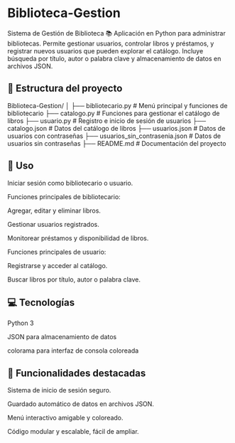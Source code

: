 # Biblioteca-Gestion
Sistema de Gestión de Biblioteca 📚 Aplicación en Python para administrar bibliotecas. Permite gestionar usuarios, controlar libros y préstamos, y registrar nuevos usuarios que pueden explorar el catálogo. Incluye búsqueda por título, autor o palabra clave y almacenamiento de datos en archivos JSON.
## 📂 Estructura del proyecto
Biblioteca-Gestion/
│
├── bibliotecario.py # Menú principal y funciones de bibliotecario
├── catalogo.py # Funciones para gestionar el catálogo de libros
├── usuario.py # Registro e inicio de sesión de usuarios
├── catalogo.json # Datos del catálogo de libros
├── usuarios.json # Datos de usuarios con contraseñas
├── usuarios_sin_contrasenia.json # Datos de usuarios sin contraseñas
├── README.md # Documentación del proyecto
## 📝 Uso

Iniciar sesión como bibliotecario o usuario.

Funciones principales de bibliotecario:

Agregar, editar y eliminar libros.

Gestionar usuarios registrados.

Monitorear préstamos y disponibilidad de libros.

Funciones principales de usuario:

Registrarse y acceder al catálogo.

Buscar libros por título, autor o palabra clave.

## 💻 Tecnologías

Python 3

JSON para almacenamiento de datos

colorama para interfaz de consola coloreada

## 🚀 Funcionalidades destacadas

Sistema de inicio de sesión seguro.

Guardado automático de datos en archivos JSON.

Menú interactivo amigable y coloreado.

Código modular y escalable, fácil de ampliar.
